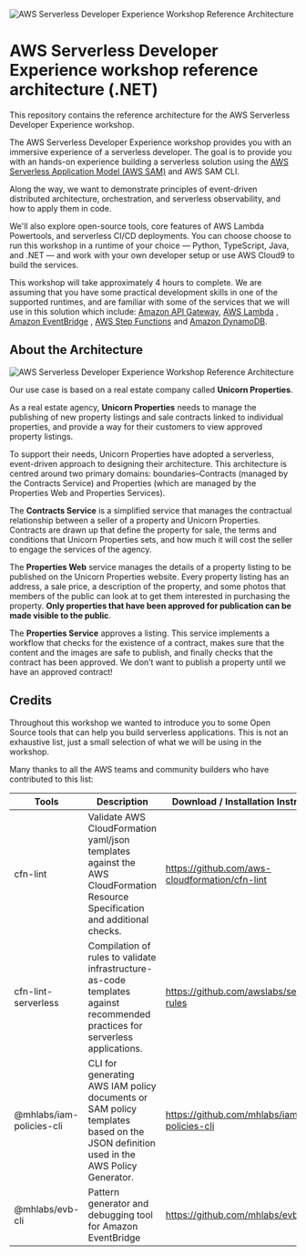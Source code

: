 ![AWS Serverless Developer Experience Workshop Reference Architecture](./docs/workshop_logo.png)

# AWS Serverless Developer Experience workshop reference architecture (.NET)

This repository contains the reference architecture for the AWS Serverless Developer Experience workshop.

The AWS Serverless Developer Experience workshop provides you with an immersive experience of a serverless developer.
The goal is to provide you with an hands-on experience building a serverless solution using
the [AWS Serverless Application Model (AWS SAM)](https://aws.amazon.com/serverless/sam/) and AWS SAM CLI.

Along the way, we want to demonstrate principles of event-driven distributed architecture, orchestration, and serverless
observability, and how to apply them in code.

We'll also explore open-source tools, core features of AWS Lambda Powertools, and serverless CI/CD deployments. You can
choose choose to run this workshop in a runtime of your choice — Python, TypeScript, Java, and .NET — and work with your
own developer setup or use AWS Cloud9 to build the services.

This workshop will take approximately 4 hours to complete. We are assuming that you have some practical development
skills in one of the supported runtimes, and are familiar with some of the services that we will use in this solution
which include: [Amazon API Gateway](https://aws.amazon.com/apigateway/), [AWS Lambda](https://aws.amazon.com/lambda/)
, [Amazon EventBridge](https://aws.amazon.com/eventbridge/)
, [AWS Step Functions](https://aws.amazon.com/step-functions/) and [Amazon DynamoDB](https://aws.amazon.com/dynamodb/).

## About the Architecture

![AWS Serverless Developer Experience Workshop Reference Architecture](./docs/architecture.png)

Our use case is based on a real estate company called **Unicorn Properties**.

As a real estate agency, **Unicorn Properties** needs to manage the publishing of new property listings and sale
contracts linked to individual properties, and provide a way for their customers to view approved property listings.

To support their needs, Unicorn Properties have adopted a serverless, event-driven approach to designing their
architecture. This architecture is centred around two primary domains: boundaries–Contracts (managed by the Contracts
Service) and Properties (which are managed by the Properties Web and Properties Services).

The **Contracts Service** is a simplified service that manages the contractual relationship between a seller of a
property and Unicorn Properties. Contracts are drawn up that define the property for sale, the terms and conditions that
Unicorn Properties sets, and how much it will cost the seller to engage the services of the agency.

The **Properties Web** service manages the details of a property listing to be published on the Unicorn Properties
website. Every property listing has an address, a sale price, a description of the property, and some photos that
members of the public can look at to get them interested in purchasing the property. **Only properties that have been
approved for publication can be made visible to the public**.

The **Properties Service** approves a listing. This service implements a workflow that checks for the existence of a
contract, makes sure that the content and the images are safe to publish, and finally checks that the contract has been
approved. We don’t want to publish a property until we have an approved contract!

## Credits

Throughout this workshop we wanted to introduce you to some Open Source tools that can help you build serverless
applications. This is not an exhaustive list, just a small selection of what we will be using in the workshop.

Many thanks to all the AWS teams and community builders who have contributed to this list:

| Tools                 | Description | Download / Installation Instructions |
| --------------------- | ----------- | --------------------------------------- |
| cfn-lint | Validate AWS CloudFormation yaml/json templates against the AWS CloudFormation Resource Specification and additional checks. | https://github.com/aws-cloudformation/cfn-lint |
| cfn-lint-serverless | Compilation of rules to validate infrastructure-as-code templates against recommended practices for serverless applications. | https://github.com/awslabs/serverless-rules |
| @mhlabs/iam-policies-cli| CLI for generating AWS IAM policy documents or SAM policy templates based on the JSON definition used in the AWS Policy Generator. | https://github.com/mhlabs/iam-policies-cli |
| @mhlabs/evb-cli | Pattern generator and debugging tool for Amazon EventBridge | https://github.com/mhlabs/evb-cli |
